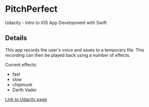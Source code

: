 # PitchPerfect
Udacity - Intro to iOS App Development with Swift

## Details
This app records the user's voice and saves to a temporary file. This recording can then be played back using a number of effects.

Current effects:
- fast
- slow
- chipmunk
- Darth Vader

[Link to Udacity page](https://www.udacity.com/course/viewer#!/c-ud585/l-3197458852/m-4329023192)
